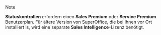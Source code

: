 <!-- markdownlint-disable-file MD041 -->
> [!NOTE]
> **Statuskontrollen** erfordern einen **Sales Premium** oder **Service Premium** Benutzerplan. Für ältere Version von SuperOffice, die bei Ihnen vor Ort installiert is, wird eine separate **Sales Intelligence**-Lizenz benötigt.
